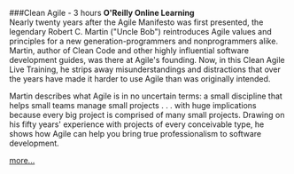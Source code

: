 ###Clean Agile - 3 hours
**O'Reilly Online Learning**
<br>Nearly twenty years after the Agile Manifesto was first presented, 
the legendary Robert C. Martin ("Uncle Bob") reintroduces Agile 
values and principles for a new generation-programmers and 
nonprogrammers alike. Martin, author of Clean Code and other highly 
influential software development guides, was there at Agile's 
founding. Now, in this Clean Agile Live Training, he strips away 
misunderstandings and distractions that over the years have made it 
harder to use Agile than was originally intended.

Martin describes what Agile is in no uncertain terms: a small 
discipline that helps small teams manage small projects . . . with 
huge implications because every big project is comprised of 
many small projects. Drawing on his fifty years' experience with 
projects of every conceivable type, he shows how Agile can help you 
bring true professionalism to software development.

[more...](https://www.oreilly.com/live-training/courses/clean-agile/0636920441915/)